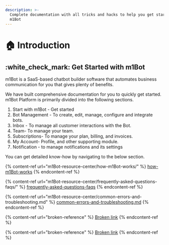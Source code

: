 ```yaml
---
description: >-
  Complete documentation with all tricks and hacks to help you get started with
  m1Bot
---
```


# 🏠 Introduction

## :white\_check\_mark: Get Started with m1Bot

m1Bot is a SaaS-based chatbot builder software that automates business communication for you that gives plenty of benefits.

We have built comprehensive documentation for you to quickly get started. m1Bot Platform is primarily divided into the following sections.

1. Start with m1Bot - Get started
2. Bot Management - To create, edit, manage, configure and integrate bots.
3. Inbox - To manage all customer interactions with the Bot.
4. Team- To manage your team.
5. Subscriptions- To manage your plan, billing, and invoices.
6. My Account- Profile, and other supporting module.
7. Notification - to manage notifications and its settings

You can get detailed know-how by navigating to the below section.

{% content-ref url="m1Bot-resource-center/how-m1Bot-works/" %}
[how-m1Bot-works](m1Bot-resource-center/how-m1Bot-works/)
{% endcontent-ref %}

{% content-ref url="m1Bot-resource-center/frequently-asked-questions-faqs/" %}
[frequently-asked-questions-faqs](m1Bot-resource-center/frequently-asked-questions-faqs/)
{% endcontent-ref %}

{% content-ref url="m1Bot-resource-center/common-errors-and-troubleshooting.md" %}
[common-errors-and-troubleshooting.md](m1Bot-resource-center/common-errors-and-troubleshooting.md)
{% endcontent-ref %}

{% content-ref url="broken-reference" %}
[Broken link](broken-reference)
{% endcontent-ref %}

{% content-ref url="broken-reference" %}
[Broken link](broken-reference)
{% endcontent-ref %}



